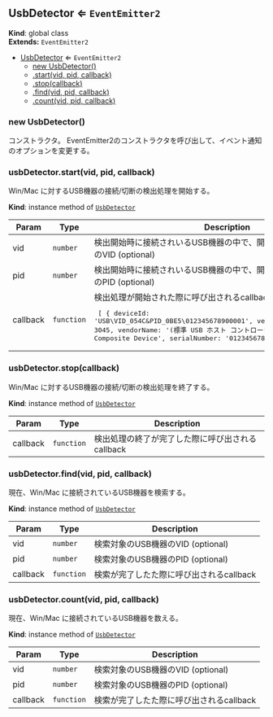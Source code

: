 <a name="UsbDetector"></a>

## UsbDetector ⇐ <code>EventEmitter2</code>
**Kind**: global class  
**Extends:** <code>EventEmitter2</code>  

* [UsbDetector](#UsbDetector) ⇐ <code>EventEmitter2</code>
    * [new UsbDetector()](#new_UsbDetector_new)
    * [.start(vid, pid, callback)](#UsbDetector+start)
    * [.stop(callback)](#UsbDetector+stop)
    * [.find(vid, pid, callback)](#UsbDetector+find)
    * [.count(vid, pid, callback)](#UsbDetector+count)

<a name="new_UsbDetector_new"></a>

### new UsbDetector()
コンストラクタ。
EventEmitter2のコンストラクタを呼び出して、イベント通知のオプションを変更する。

<a name="UsbDetector+start"></a>

### usbDetector.start(vid, pid, callback)
Win/Mac に対するUSB機器の接続/切断の検出処理を開始する。

**Kind**: instance method of <code>[UsbDetector](#UsbDetector)</code>  

| Param | Type | Description |
| --- | --- | --- |
| vid | <code>number</code> | 検出開始時に接続されいるUSB機器の中で、開始結果に含めるUSB機器のVID (optional) |
| pid | <code>number</code> | 検出開始時に接続されいるUSB機器の中で、開始結果に含めるUSB機器のPID (optional) |
| callback | <code>function</code> | 検出処理が開始された際に呼び出されるcallback <pre>     [ { deviceId: 'USB\\VID_054C&PID_0BE5\\012345678900001',         vendorId: 1356,         productId: 3045,         vendorName: '(標準 USB ホスト コントローラー)',         deviceName: 'USB Composite Device',         serialNumber: '012345678900001' } ] </pre> |

<a name="UsbDetector+stop"></a>

### usbDetector.stop(callback)
Win/Mac に対するUSB機器の接続/切断の検出処理を終了する。

**Kind**: instance method of <code>[UsbDetector](#UsbDetector)</code>  

| Param | Type | Description |
| --- | --- | --- |
| callback | <code>function</code> | 検出処理の終了が完了した際に呼び出されるcallback |

<a name="UsbDetector+find"></a>

### usbDetector.find(vid, pid, callback)
現在、Win/Mac に接続されているUSB機器を検索する。

**Kind**: instance method of <code>[UsbDetector](#UsbDetector)</code>  

| Param | Type | Description |
| --- | --- | --- |
| vid | <code>number</code> | 検索対象のUSB機器のVID (optional) |
| pid | <code>number</code> | 検索対象のUSB機器のPID (optional) |
| callback | <code>function</code> | 検索が完了したた際に呼び出されるcallback |

<a name="UsbDetector+count"></a>

### usbDetector.count(vid, pid, callback)
現在、Win/Mac に接続されているUSB機器を数える。

**Kind**: instance method of <code>[UsbDetector](#UsbDetector)</code>  

| Param | Type | Description |
| --- | --- | --- |
| vid | <code>number</code> | 検索対象のUSB機器のVID (optional) |
| pid | <code>number</code> | 検索対象のUSB機器のPID (optional) |
| callback | <code>function</code> | 検索が完了したた際に呼び出されるcallback |

